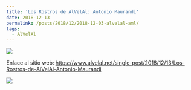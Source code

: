 ```yaml
---
title: 'Los Rostros de AlVelAl: Antonio Maurandi'
date: 2018-12-13
permalink: /posts/2018/12/2018-12-03-alvelal-aml/
tags:
  - AlVelAl
---
```


[![](https://amaurandi.github.io/files/alvelal-logo.png)](https://www.alvelal.net/single-post/2018/12/13/Los-Rostros-de-AlVelAl-Antonio-Maurandi)

Enlace al sitio web: <https://www.alvelal.net/single-post/2018/12/13/Los-Rostros-de-AlVelAl-Antonio-Maurandi>

[![](https://amaurandi.github.io/files/semblantealvelal.png)](https://www.alvelal.net/single-post/2018/12/13/Los-Rostros-de-AlVelAl-Antonio-Maurandi) 

